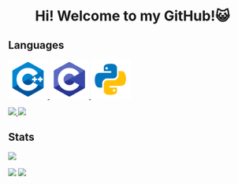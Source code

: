 <h1 align = "center"> Hi! Welcome to my GitHub!😺 </h1>
<h2> Languages </h2>
<a href="https://www.w3schools.com/cpp/" target="_blank"> <img src="image/cplusplus.svg" alt="cplusplus" width="80" height="80" /> </a>
<a href="https://www.w3schools.com/cpp/" target="_blank"> <img src="image/c.svg" alt="cplusplus" width="80" height="80"/> </a>
<a href="https://www.w3schools.com/cpp/" target="_blank"> <img src="image/python.svg" alt="cplusplus" width="80" height="80"/> </a>

<p>
  <a href="https://github.com/shogo53421">
    <img height="20" src="https://komarev.com/ghpvc/?username=shogo53421" />
  </a>
  <a href="https://github.com/shogo53421">
    <img height="20" src="https://img.shields.io/github/followers/shogo53421?label=follow&logo=github&style=flat" />
  </a>
</p>

## Stats
![](http://github-profile-summary-cards.vercel.app/api/cards/profile-details?username=shogo53421&theme=gruvbox)
<!--
![](http://github-profile-summary-cards.vercel.app/api/cards/repos-per-language?username=shogo53421&theme=gruvbox)
![](http://github-profile-summary-cards.vercel.app/api/cards/most-commit-language?username=shogo53421&theme=gruvbox)
!-->
![](http://github-profile-summary-cards.vercel.app/api/cards/stats?username=shogo53421&theme=gruvbox)
![](http://github-profile-summary-cards.vercel.app/api/cards/productive-time?username=shogo53421&theme=gruvbox&utcOffset=9)
